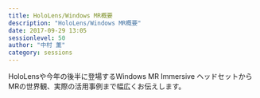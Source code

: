 ```yaml
---
title: HoloLens/Windows MR概要
description: "HoloLens/Windows MR概要"
date: 2017-09-29 13:05
sessionlevel: 50
author: "中村 薫"
category: sessions
---
```

HoloLensや今年の後半に登場するWindows MR Immersive ヘッドセットからMRの世界観、実際の活用事例まで幅広くお伝えします。
